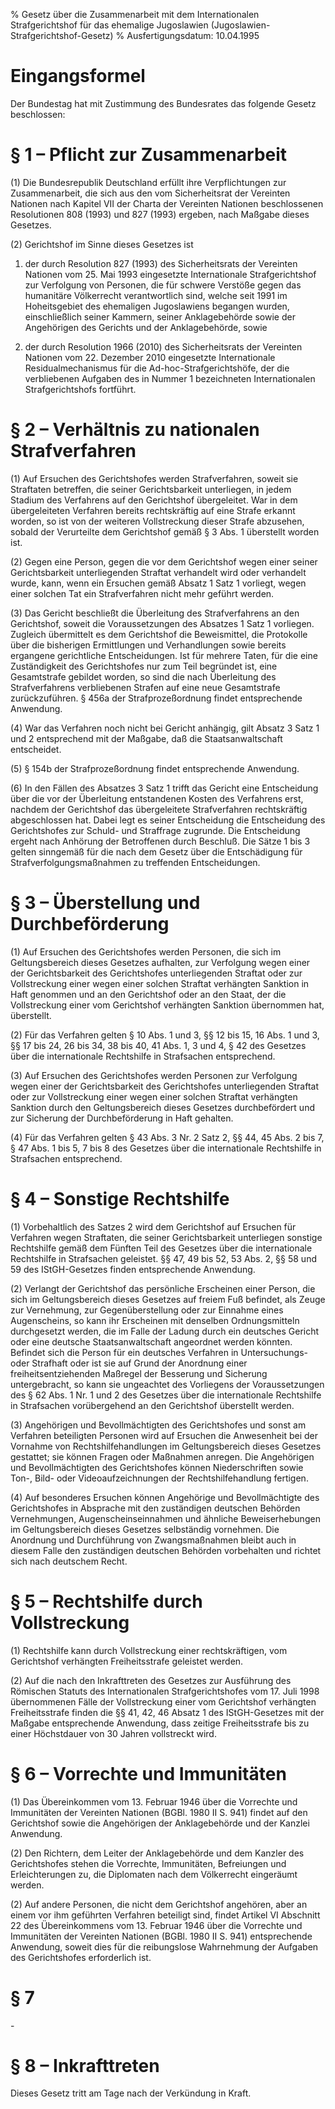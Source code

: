 % Gesetz über die Zusammenarbeit mit dem Internationalen Strafgerichtshof für das ehemalige Jugoslawien  (Jugoslawien-Strafgerichtshof-Gesetz)
% Ausfertigungsdatum: 10.04.1995
 
# Eingangsformel

Der Bundestag hat mit Zustimmung des Bundesrates das folgende Gesetz beschlossen:

# § 1 – Pflicht zur Zusammenarbeit

(1) Die Bundesrepublik Deutschland erfüllt ihre Verpflichtungen zur Zusammenarbeit, die sich aus den vom Sicherheitsrat der Vereinten Nationen nach Kapitel VII der Charta der Vereinten Nationen beschlossenen Resolutionen 808 (1993) und 827 (1993) ergeben, nach Maßgabe dieses Gesetzes.

(2) Gerichtshof im Sinne dieses Gesetzes ist

1. der durch Resolution 827 (1993) des Sicherheitsrats der Vereinten Nationen vom 25. Mai 1993 eingesetzte Internationale Strafgerichtshof zur Verfolgung von Personen, die für schwere Verstöße gegen das humanitäre Völkerrecht verantwortlich sind, welche seit 1991 im Hoheitsgebiet des ehemaligen Jugoslawiens begangen wurden, einschließlich seiner Kammern, seiner Anklagebehörde sowie der Angehörigen des Gerichts und der Anklagebehörde, sowie

2. der durch Resolution 1966 (2010) des Sicherheitsrats der Vereinten Nationen vom 22. Dezember 2010 eingesetzte Internationale Residualmechanismus für die Ad-hoc-Strafgerichtshöfe, der die verbliebenen Aufgaben des in Nummer 1 bezeichneten Internationalen Strafgerichtshofs fortführt.

# § 2 – Verhältnis zu nationalen Strafverfahren

(1) Auf Ersuchen des Gerichtshofes werden Strafverfahren, soweit sie Straftaten betreffen, die seiner Gerichtsbarkeit unterliegen, in jedem Stadium des Verfahrens auf den Gerichtshof übergeleitet. War in dem übergeleiteten Verfahren bereits rechtskräftig auf eine Strafe erkannt worden, so ist von der weiteren Vollstreckung dieser Strafe abzusehen, sobald der Verurteilte dem Gerichtshof gemäß § 3 Abs. 1 überstellt worden ist.

(2) Gegen eine Person, gegen die vor dem Gerichtshof wegen einer seiner Gerichtsbarkeit unterliegenden Straftat verhandelt wird oder verhandelt wurde, kann, wenn ein Ersuchen gemäß Absatz 1 Satz 1 vorliegt, wegen einer solchen Tat ein Strafverfahren nicht mehr geführt werden.

(3) Das Gericht beschließt die Überleitung des Strafverfahrens an den Gerichtshof, soweit die Voraussetzungen des Absatzes 1 Satz 1 vorliegen. Zugleich übermittelt es dem Gerichtshof die Beweismittel, die Protokolle über die bisherigen Ermittlungen und Verhandlungen sowie bereits ergangene gerichtliche Entscheidungen. Ist für mehrere Taten, für die eine Zuständigkeit des Gerichtshofes nur zum Teil begründet ist, eine Gesamtstrafe gebildet worden, so sind die nach Überleitung des Strafverfahrens verbliebenen Strafen auf eine neue Gesamtstrafe zurückzuführen. § 456a der Strafprozeßordnung findet entsprechende Anwendung.

(4) War das Verfahren noch nicht bei Gericht anhängig, gilt Absatz 3 Satz 1 und 2 entsprechend mit der Maßgabe, daß die Staatsanwaltschaft entscheidet.

(5) § 154b der Strafprozeßordnung findet entsprechende Anwendung.

(6) In den Fällen des Absatzes 3 Satz 1 trifft das Gericht eine Entscheidung über die vor der Überleitung entstandenen Kosten des Verfahrens erst, nachdem der Gerichtshof das übergeleitete Strafverfahren rechtskräftig abgeschlossen hat. Dabei legt es seiner Entscheidung die Entscheidung des Gerichtshofes zur Schuld- und Straffrage zugrunde. Die Entscheidung ergeht nach Anhörung der Betroffenen durch Beschluß. Die Sätze 1 bis 3 gelten sinngemäß für die nach dem Gesetz über die Entschädigung für Strafverfolgungsmaßnahmen zu treffenden Entscheidungen.

# § 3 – Überstellung und Durchbeförderung

(1) Auf Ersuchen des Gerichtshofes werden Personen, die sich im Geltungsbereich dieses Gesetzes aufhalten, zur Verfolgung wegen einer der Gerichtsbarkeit des Gerichtshofes unterliegenden Straftat oder zur Vollstreckung einer wegen einer solchen Straftat verhängten Sanktion in Haft genommen und an den Gerichtshof oder an den Staat, der die Vollstreckung einer vom Gerichtshof verhängten Sanktion übernommen hat, überstellt.

(2) Für das Verfahren gelten § 10 Abs. 1 und 3, §§ 12 bis 15, 16 Abs. 1 und 3, §§ 17 bis 24, 26 bis 34, 38 bis 40, 41 Abs. 1, 3 und 4, § 42 des Gesetzes über die internationale Rechtshilfe in Strafsachen entsprechend.

(3) Auf Ersuchen des Gerichtshofes werden Personen zur Verfolgung wegen einer der Gerichtsbarkeit des Gerichtshofes unterliegenden Straftat oder zur Vollstreckung einer wegen einer solchen Straftat verhängten Sanktion durch den Geltungsbereich dieses Gesetzes durchbefördert und zur Sicherung der Durchbeförderung in Haft gehalten.

(4) Für das Verfahren gelten § 43 Abs. 3 Nr. 2 Satz 2, §§ 44, 45 Abs. 2 bis 7, § 47 Abs. 1 bis 5, 7 bis 8 des Gesetzes über die internationale Rechtshilfe in Strafsachen entsprechend.

# § 4 – Sonstige Rechtshilfe

(1) Vorbehaltlich des Satzes 2 wird dem Gerichtshof auf Ersuchen für Verfahren wegen Straftaten, die seiner Gerichtsbarkeit unterliegen sonstige Rechtshilfe gemäß dem Fünften Teil des Gesetzes über die internationale Rechtshilfe in Strafsachen geleistet. §§ 47, 49 bis 52, 53 Abs. 2, §§ 58 und 59 des IStGH-Gesetzes finden entsprechende Anwendung.

(2) Verlangt der Gerichtshof das persönliche Erscheinen einer Person, die sich im Geltungsbereich dieses Gesetzes auf freiem Fuß befindet, als Zeuge zur Vernehmung, zur Gegenüberstellung oder zur Einnahme eines Augenscheins, so kann ihr Erscheinen mit denselben Ordnungsmitteln durchgesetzt werden, die im Falle der Ladung durch ein deutsches Gericht oder eine deutsche Staatsanwaltschaft angeordnet werden könnten. Befindet sich die Person für ein deutsches Verfahren in Untersuchungs- oder Strafhaft oder ist sie auf Grund der Anordnung einer freiheitsentziehenden Maßregel der Besserung und Sicherung untergebracht, so kann sie ungeachtet des Vorliegens der Voraussetzungen des § 62 Abs. 1 Nr. 1 und 2 des Gesetzes über die internationale Rechtshilfe in Strafsachen vorübergehend an den Gerichtshof überstellt werden.

(3) Angehörigen und Bevollmächtigten des Gerichtshofes und sonst am Verfahren beteiligten Personen wird auf Ersuchen die Anwesenheit bei der Vornahme von Rechtshilfehandlungen im Geltungsbereich dieses Gesetzes gestattet; sie können Fragen oder Maßnahmen anregen. Die Angehörigen und Bevollmächtigten des Gerichtshofes können Niederschriften sowie Ton-, Bild- oder Videoaufzeichnungen der Rechtshilfehandlung fertigen.

(4) Auf besonderes Ersuchen können Angehörige und Bevollmächtigte des Gerichtshofes in Absprache mit den zuständigen deutschen Behörden Vernehmungen, Augenscheinseinnahmen und ähnliche Beweiserhebungen im Geltungsbereich dieses Gesetzes selbständig vornehmen. Die Anordnung und Durchführung von Zwangsmaßnahmen bleibt auch in diesem Falle den zuständigen deutschen Behörden vorbehalten und richtet sich nach deutschem Recht.

# § 5 – Rechtshilfe durch Vollstreckung

(1) Rechtshilfe kann durch Vollstreckung einer rechtskräftigen, vom Gerichtshof verhängten Freiheitsstrafe geleistet werden.

(2) Auf die nach den Inkrafttreten des Gesetzes zur Ausführung des Römischen Statuts des Internationalen Strafgerichtshofes vom 17. Juli 1998 übernommenen Fälle der Vollstreckung einer vom Gerichtshof verhängten Freiheitsstrafe finden die §§ 41, 42, 46 Absatz 1 des IStGH-Gesetzes mit der Maßgabe entsprechende Anwendung, dass zeitige Freiheitsstrafe bis zu einer Höchstdauer von 30 Jahren vollstreckt wird.

# § 6 – Vorrechte und Immunitäten

(1) Das Übereinkommen vom 13. Februar 1946 über die Vorrechte und Immunitäten der Vereinten Nationen (BGBl. 1980 II S. 941) findet auf den Gerichtshof sowie die Angehörigen der Anklagebehörde und der Kanzlei Anwendung.

(2) Den Richtern, dem Leiter der Anklagebehörde und dem Kanzler des Gerichtshofes stehen die Vorrechte, Immunitäten, Befreiungen und Erleichterungen zu, die Diplomaten nach dem Völkerrecht eingeräumt werden.

(2) Auf andere Personen, die nicht dem Gerichtshof angehören, aber an einem vor ihm geführten Verfahren beteiligt sind, findet Artikel VI Abschnitt 22 des Übereinkommens vom 13. Februar 1946 über die Vorrechte und Immunitäten der Vereinten Nationen (BGBl. 1980 II S. 941) entsprechende Anwendung, soweit dies für die reibungslose Wahrnehmung der Aufgaben des Gerichtshofes erforderlich ist.

# § 7

\-

# § 8 – Inkrafttreten

Dieses Gesetz tritt am Tage nach der Verkündung in Kraft.
